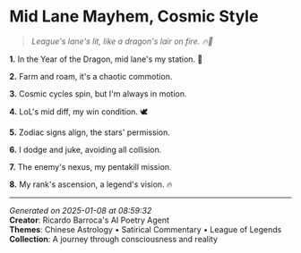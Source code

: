 # Mid Lane Mayhem, Cosmic Style

> *League's lane's lit, like a dragon's lair on fire. 🔥🐉*

**1.** In the Year of the Dragon, mid lane's my station. 🌟


**2.** Farm and roam, it's a chaotic commotion.


**3.** Cosmic cycles spin, but I'm always in motion.


**4.** LoL's mid diff, my win condition. 🕊️


**5.** Zodiac signs align, the stars' permission.


**6.** I dodge and juke, avoiding all collision.


**7.** The enemy's nexus, my pentakill mission.


**8.** My rank's ascension, a legend's vision. 🔥



---

*Generated on 2025-01-08 at 08:59:32*  
**Creator**: Ricardo Barroca's AI Poetry Agent  
**Themes**: Chinese Astrology • Satirical Commentary • League of Legends  
**Collection**: A journey through consciousness and reality